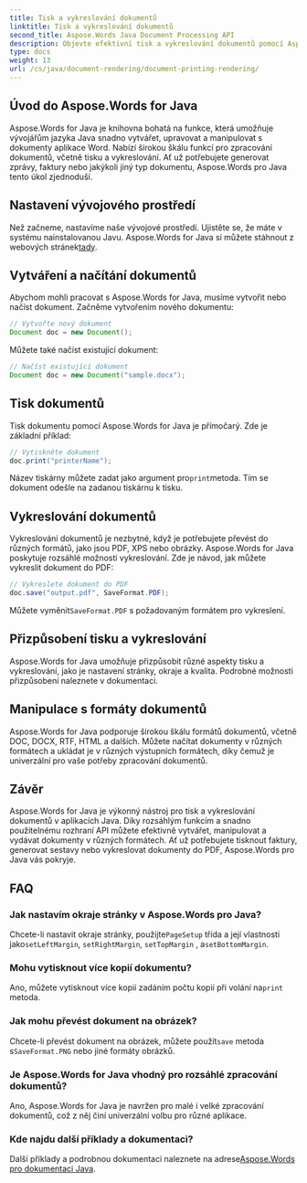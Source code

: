 ```yaml
---
title: Tisk a vykreslování dokumentů
linktitle: Tisk a vykreslování dokumentů
second_title: Aspose.Words Java Document Processing API
description: Objevte efektivní tisk a vykreslování dokumentů pomocí Aspose.Words for Java. Naučte se krok za krokem s příklady zdrojového kódu.
type: docs
weight: 13
url: /cs/java/document-rendering/document-printing-rendering/
---
```


## Úvod do Aspose.Words for Java

Aspose.Words for Java je knihovna bohatá na funkce, která umožňuje vývojářům jazyka Java snadno vytvářet, upravovat a manipulovat s dokumenty aplikace Word. Nabízí širokou škálu funkcí pro zpracování dokumentů, včetně tisku a vykreslování. Ať už potřebujete generovat zprávy, faktury nebo jakýkoli jiný typ dokumentu, Aspose.Words pro Java tento úkol zjednoduší.

## Nastavení vývojového prostředí

 Než začneme, nastavíme naše vývojové prostředí. Ujistěte se, že máte v systému nainstalovanou Javu. Aspose.Words for Java si můžete stáhnout z webových stránek[tady](https://releases.aspose.com/words/java/).

## Vytváření a načítání dokumentů

Abychom mohli pracovat s Aspose.Words for Java, musíme vytvořit nebo načíst dokument. Začněme vytvořením nového dokumentu:

```java
// Vytvořte nový dokument
Document doc = new Document();
```

Můžete také načíst existující dokument:

```java
// Načíst existující dokument
Document doc = new Document("sample.docx");
```

## Tisk dokumentů

Tisk dokumentu pomocí Aspose.Words for Java je přímočarý. Zde je základní příklad:

```java
// Vytiskněte dokument
doc.print("printerName");
```

 Název tiskárny můžete zadat jako argument pro`print`metoda. Tím se dokument odešle na zadanou tiskárnu k tisku.

## Vykreslování dokumentů

Vykreslování dokumentů je nezbytné, když je potřebujete převést do různých formátů, jako jsou PDF, XPS nebo obrázky. Aspose.Words for Java poskytuje rozsáhlé možnosti vykreslování. Zde je návod, jak můžete vykreslit dokument do PDF:

```java
// Vykreslete dokument do PDF
doc.save("output.pdf", SaveFormat.PDF);
```

 Můžete vyměnit`SaveFormat.PDF` s požadovaným formátem pro vykreslení.

## Přizpůsobení tisku a vykreslování

Aspose.Words for Java umožňuje přizpůsobit různé aspekty tisku a vykreslování, jako je nastavení stránky, okraje a kvalita. Podrobné možnosti přizpůsobení naleznete v dokumentaci.

## Manipulace s formáty dokumentů

Aspose.Words for Java podporuje širokou škálu formátů dokumentů, včetně DOC, DOCX, RTF, HTML a dalších. Můžete načítat dokumenty v různých formátech a ukládat je v různých výstupních formátech, díky čemuž je univerzální pro vaše potřeby zpracování dokumentů.

## Závěr

Aspose.Words for Java je výkonný nástroj pro tisk a vykreslování dokumentů v aplikacích Java. Díky rozsáhlým funkcím a snadno použitelnému rozhraní API můžete efektivně vytvářet, manipulovat a vydávat dokumenty v různých formátech. Ať už potřebujete tisknout faktury, generovat sestavy nebo vykreslovat dokumenty do PDF, Aspose.Words pro Java vás pokryje.

## FAQ

### Jak nastavím okraje stránky v Aspose.Words pro Java?

 Chcete-li nastavit okraje stránky, použijte`PageSetup` třída a její vlastnosti jako`setLeftMargin`, `setRightMargin`, `setTopMargin` , a`setBottomMargin`.

### Mohu vytisknout více kopií dokumentu?

 Ano, můžete vytisknout více kopií zadáním počtu kopií při volání na`print` metoda.

### Jak mohu převést dokument na obrázek?

 Chcete-li převést dokument na obrázek, můžete použít`save` metoda s`SaveFormat.PNG` nebo jiné formáty obrázků.

### Je Aspose.Words for Java vhodný pro rozsáhlé zpracování dokumentů?

Ano, Aspose.Words for Java je navržen pro malé i velké zpracování dokumentů, což z něj činí univerzální volbu pro různé aplikace.

### Kde najdu další příklady a dokumentaci?

 Další příklady a podrobnou dokumentaci naleznete na adrese[Aspose.Words pro dokumentaci Java](https://reference.aspose.com/words/java/).